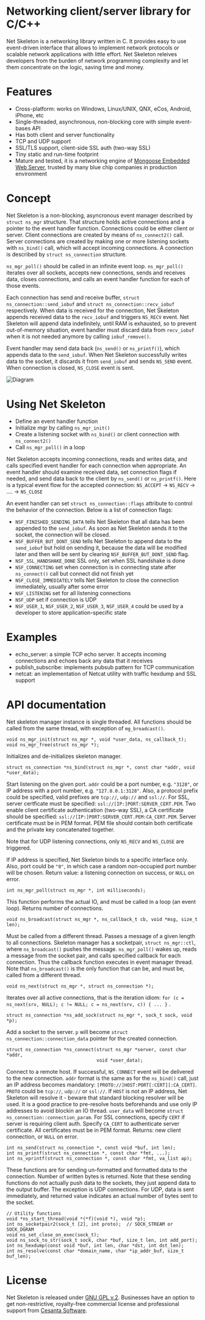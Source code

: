 Networking client/server library for C/C++
===================================

Net Skeleton is a networking library written in C.
It provides easy to use event-driven interface that allows to implement
network protocols or scalable network applications  with little effort.
Net Skeleton releives developers from the burden of network programming
complexity and let them concentrate on the logic, saving time and money.

# Features

- Cross-platform: works on Windows, Linux/UNIX, QNX, eCos, Android, iPhone, etc
- Single-threaded, asynchronous, non-blocking core with simple event-bases API
- Has both client and server functionality
- TCP and UDP support
- SSL/TLS support, client-side SSL auth (two-way SSL)
- Tiny static and run-time footprint
- Mature and tested, it is a networking engine of
  [Mongoose Embedded Web Server](https://github.com/cesanta/mongoose),
  trusted by many blue chip companies in production environment

# Concept

Net Skeleton is a non-blocking, asyncronous event manager described by
`struct ns_mgr` structure. That structure holds active connections
and a pointer to the event handler function. Connections could be either
client or server. Client connections are created by means of
`ns_connect2()` call. Server connections are created by making one
or more listening sockets with `ns_bind()` call,
which will accept incoming connections. A
connection is described by `struct ns_connection` structure.

`ns_mgr_poll()` should be called in an infinite event loop.
`ns_mgr_poll()` iterates over all sockets, accepts new connections,
sends and receives data, closes connections, and calls an event handler
function for each of those events.

Each connection has send and receive buffer, `struct ns_connection::send_iobuf`
and `struct ns_connection::recv_iobuf` respectively. When data is received
for the connection, Net Skeleton appends received data to the `recv_iobuf` and
triggers `NS_RECV` event. Net Skeleton will append data indefinitely, until
RAM is exhausted, so to prevent out-of-memory situation, event handler must
discard data from `recv_iobuf` when it is not needed anymore by calling
`iobuf_remove()`.

Event handler may send data back (`ns_send()` or
`ns_printf()`), which appends data to the `send_iobuf`. When Net Skeleton
successfully writes data to the socket, it discards it from `send_iobuf` and
sends `NS_SEND` event. When connection is closed, `NS_CLOSE` event is sent.

![Diagram](http://cesanta.com/images/net_skeleton/iobuf.png)

# Using Net Skeleton

- Define an event handler function
- Initialize mgr by calling `ns_mgr_init()`
- Create a listening socket with `ns_bind()` or client connection with
  `ns_connect2()`
- Call `ns_mgr_poll()` in a loop

Net Skeleton accepts incoming connections, reads and writes data, and
calls specified event handler for each connection when appropriate. An
event handler should examine received data, set connection flags if needed,
and send data back to the client by `ns_send()` or `ns_printf()`. Here is a
typical event flow for the accepted connection:
`NS_ACCEPT` -> `NS_RECV` -> .... -> `NS_CLOSE`

An event handler can set `struct ns_connection::flags` attribute to control
the behavior of the connection.  Below is a list of connection flags:

   * `NSF_FINISHED_SENDING_DATA` tells Net Skeleton that all data has been
      appended to the `send_iobuf`. As soon as Net Skeleton sends it to the
      socket, the connection will be closed.
   * `NSF_BUFFER_BUT_DONT_SEND` tells Net Skeleton to append data to the
      `send_iobuf` but hold on sending it, because the data will be modified
      later and then will be sent by clearing `NSF_BUFFER_BUT_DONT_SEND` flag.
   * `NSF_SSL_HANDSHAKE_DONE` SSL only, set when SSL handshake is done
   * `NSF_CONNECTING` set when connection is in connecting state after
      `ns_connect()` call but connect did not finish yet
   * `NSF_CLOSE_IMMEDIATELY` tells Net Skeleton to close the connection
      immediately, usually after some error
   * `NSF_LISTENING` set for all listening connections
   * `NSF_UDP` set if connection is UDP
   * `NSF_USER_1`, `NSF_USER_2`, `NSF_USER_3`, `NSF_USER_4` could be
      used by a developer to store application-specific state

# Examples

- echo_server: a simple TCP echo server. It accepts incoming connections
  and echoes back any data that it receives
- publish_subscribe: implements pubsub pattern for TCP communication
- netcat: an implementation of Netcat utility with traffic hexdump and
  SSL support


# API documentation

Net skeleton manager instance is single threaded. All functions should be
called from the same thread, with exception of `mg_broadcast()`.

    void ns_mgr_init(struct ns_mgr *, void *user_data, ns_callback_t);
    void ns_mgr_free(struct ns_mgr *);

Initializes and de-initializes skeleton manager.

    struct ns_connection *ns_bind(struct ns_mgr *, const char *addr, void *user_data);

Start listening on the given port. `addr` could be a port number,
e.g. `"3128"`, or IP address with a port number, e.g. `"127.0.0.1:3128"`.
Also, a protocol prefix could be specified, valid prefixes are `tcp://`,
`udp://` and `ssl://`. For SSL, server certficate must be specified:
`ssl://[IP:]PORT:SERVER_CERT.PEM`. Two enable client certificate authentication
(two-way SSL), a CA certificate should be specified:
`ssl://[IP:]PORT:SERVER_CERT.PEM:CA_CERT.PEM`. Server certificate must be
in PEM format. PEM file should contain both certificate and the private key
concatenated together.

Note that for UDP listening connections, only `NS_RECV` and `NS_CLOSE`
are triggered.

If IP address is specified, Net Skeleton binds to a specific interface only.
Also, port could be `"0"`, in which case a random non-occupied port number
will be chosen. Return value: a listening connection on success, or
`NULL` on error.

    int ns_mgr_poll(struct ns_mgr *, int milliseconds);

This function performs the actual IO, and must be called in a loop
(an event loop). Returns number of connections.

    void ns_broadcast(struct ns_mgr *, ns_callback_t cb, void *msg, size_t len);

Must be called from a different thread. Passes a message of a given length to
all connections. Skeleton manager has a socketpair, `struct ns_mgr::ctl`,
where `ns_broadcast()` pushes the message.
`ns_mgr_poll()` wakes up, reads a message from the socket pair, and calls
specified callback for each connection. Thus the callback function executes
in event manager thread. Note that `ns_broadcast()` is the only function
that can be, and must be, called from a different thread.

    void ns_next(struct ns_mgr *, struct ns_connection *);

Iterates over all active connections, that is the iteration idiom:
`for (c = ns_next(srv, NULL); c != NULL; c = ns_next(srv, c)) { ... }` .

    struct ns_connection *ns_add_sock(struct ns_mgr *, sock_t sock, void *p);

Add a socket to the server. `p` will become
`struct ns_connection::connection_data` pointer for the created connection.

    struct ns_connection *ns_connect(struct ns_mgr *server, const char *addr,
                                     void *user_data);


Connect to a remote host. If successful, `NS_CONNECT` event will be delivered
to the new connection. `addr` format is the same as for the `ns_bind()` call,
just an IP address becomes mandatory: `[PROTO://]HOST:PORT[:CERT][:CA_CERT]`.
`PROTO` could be `tcp://`, `udp://` or `ssl://`. If `HOST` is not an IP
address, Net Skeleton will resolve it - beware that standard blocking resolver
will be used. It is a good practice to pre-resolve hosts beforehands and
use only IP addresses to avoid blockin an IO thread.
`user_data` will become `struct ns_connection::connection_param`.
For SSL connections, specify `CERT` if server is requiring client auth.
Specify `CA_CERT` to authenticate server certificate. All certificates
must be in PEM format.
Returns: new client connection, or `NULL` on error.

    int ns_send(struct ns_connection *, const void *buf, int len);
    int ns_printf(struct ns_connection *, const char *fmt, ...);
    int ns_vprintf(struct ns_connection *, const char *fmt, va_list ap);

These functions are for sending un-formatted and formatted data to the
connection. Number of written bytes is returned. Note that these sending
functions do not actually push data to the sockets, they just append data
to the output buffer. The exception is UDP connections. For UDP, data is
sent immediately, and returned value indicates an actual number of bytes
sent to the socket.

    // Utility functions
    void *ns_start_thread(void *(*f)(void *), void *p);
    int ns_socketpair2(sock_t [2], int proto);  // SOCK_STREAM or SOCK_DGRAM
    void ns_set_close_on_exec(sock_t);
    void ns_sock_to_str(sock_t sock, char *buf, size_t len, int add_port);
    int ns_hexdump(const void *buf, int len, char *dst, int dst_len);
    int ns_resolve(const char *domain_name, char *ip_addr_buf, size_t buf_len);

# License

Net Skeleton is released under
[GNU GPL v.2](http://www.gnu.org/licenses/old-licenses/gpl-2.0.html).
Businesses have an option to get non-restrictive, royalty-free commercial
license and professional support from
[Cesanta Software](http://cesanta.com).
